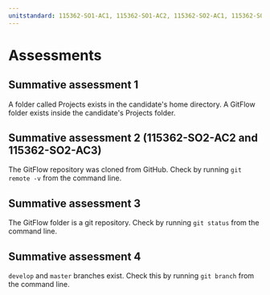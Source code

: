 ```yaml
---
unitstandard: 115362-SO1-AC1, 115362-SO1-AC2, 115362-SO2-AC1, 115362-SO2-AC2, 115362-SO2-AC3
---
```


# Assessments

## Summative assessment 1

A folder called Projects exists in the candidate's home directory. A GitFlow folder exists inside the candidate's Projects folder.

## Summative assessment 2 (115362-SO2-AC2 and 115362-SO2-AC3)

The GitFlow repository was cloned from GitHub. Check by running `git remote -v` from the command line.

## Summative assessment 3

The GitFlow folder is a git repository. Check by running `git status` from the command line.

## Summative assessment 4

`develop` and `master` branches exist. Check this by running `git branch` from the command line.
